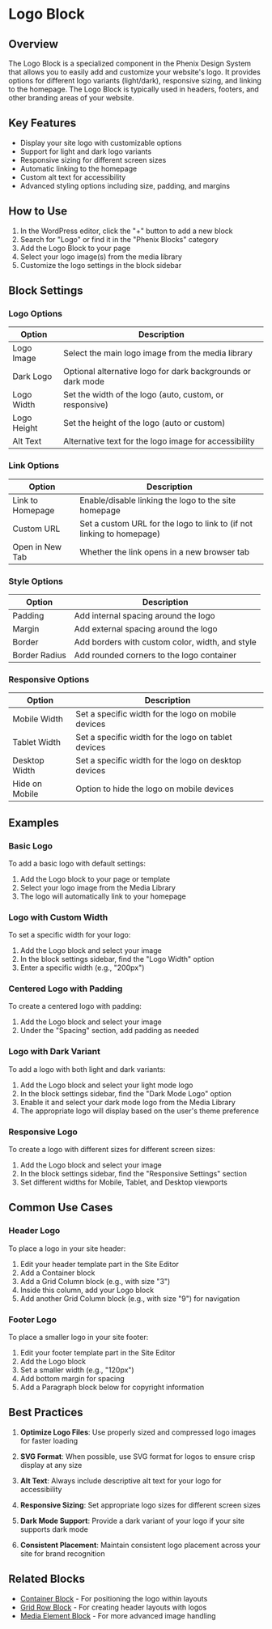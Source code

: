 # Logo Block

## Overview

The Logo Block is a specialized component in the Phenix Design System that allows you to easily add and customize your website's logo. It provides options for different logo variants (light/dark), responsive sizing, and linking to the homepage. The Logo Block is typically used in headers, footers, and other branding areas of your website.

<!-- Image placeholder for Logo Block -->

## Key Features

- Display your site logo with customizable options
- Support for light and dark logo variants
- Responsive sizing for different screen sizes
- Automatic linking to the homepage
- Custom alt text for accessibility
- Advanced styling options including size, padding, and margins

## How to Use

1. In the WordPress editor, click the "+" button to add a new block
2. Search for "Logo" or find it in the "Phenix Blocks" category
3. Add the Logo Block to your page
4. Select your logo image(s) from the media library
5. Customize the logo settings in the block sidebar

## Block Settings

### Logo Options

| Option | Description |
|--------|-------------|
| Logo Image | Select the main logo image from the media library |
| Dark Logo | Optional alternative logo for dark backgrounds or dark mode |
| Logo Width | Set the width of the logo (auto, custom, or responsive) |
| Logo Height | Set the height of the logo (auto or custom) |
| Alt Text | Alternative text for the logo image for accessibility |

### Link Options

| Option | Description |
|--------|-------------|
| Link to Homepage | Enable/disable linking the logo to the site homepage |
| Custom URL | Set a custom URL for the logo to link to (if not linking to homepage) |
| Open in New Tab | Whether the link opens in a new browser tab |

### Style Options

| Option | Description |
|--------|-------------|
| Padding | Add internal spacing around the logo |
| Margin | Add external spacing around the logo |
| Border | Add borders with custom color, width, and style |
| Border Radius | Add rounded corners to the logo container |

### Responsive Options

| Option | Description |
|--------|-------------|
| Mobile Width | Set a specific width for the logo on mobile devices |
| Tablet Width | Set a specific width for the logo on tablet devices |
| Desktop Width | Set a specific width for the logo on desktop devices |
| Hide on Mobile | Option to hide the logo on mobile devices |

## Examples

### Basic Logo

To add a basic logo with default settings:

1. Add the Logo block to your page or template
2. Select your logo image from the Media Library
3. The logo will automatically link to your homepage

### Logo with Custom Width

To set a specific width for your logo:

1. Add the Logo block and select your image
2. In the block settings sidebar, find the "Logo Width" option
3. Enter a specific width (e.g., "200px")

### Centered Logo with Padding

To create a centered logo with padding:

1. Add the Logo block and select your image
2. Under the "Spacing" section, add padding as needed

### Logo with Dark Variant

To add a logo with both light and dark variants:

1. Add the Logo block and select your light mode logo
2. In the block settings sidebar, find the "Dark Mode Logo" option
3. Enable it and select your dark mode logo from the Media Library
4. The appropriate logo will display based on the user's theme preference

### Responsive Logo

To create a logo with different sizes for different screen sizes:

1. Add the Logo block and select your image
2. In the block settings sidebar, find the "Responsive Settings" section
3. Set different widths for Mobile, Tablet, and Desktop viewports

## Common Use Cases

### Header Logo

To place a logo in your site header:

1. Edit your header template part in the Site Editor
2. Add a Container block
3. Add a Grid Column block (e.g., with size "3")
4. Inside this column, add your Logo block
5. Add another Grid Column block (e.g., with size "9") for navigation

### Footer Logo

To place a smaller logo in your site footer:

1. Edit your footer template part in the Site Editor
2. Add the Logo block
3. Set a smaller width (e.g., "120px")
4. Add bottom margin for spacing
5. Add a Paragraph block below for copyright information

## Best Practices

1. **Optimize Logo Files**: Use properly sized and compressed logo images for faster loading

2. **SVG Format**: When possible, use SVG format for logos to ensure crisp display at any size

3. **Alt Text**: Always include descriptive alt text for your logo for accessibility

4. **Responsive Sizing**: Set appropriate logo sizes for different screen sizes

5. **Dark Mode Support**: Provide a dark variant of your logo if your site supports dark mode

6. **Consistent Placement**: Maintain consistent logo placement across your site for brand recognition

## Related Blocks

- [Container Block](./container-block.md) - For positioning the logo within layouts
- [Grid Row Block](./grid-row-block.md) - For creating header layouts with logos
- [Media Element Block](./media-element-block.md) - For more advanced image handling

